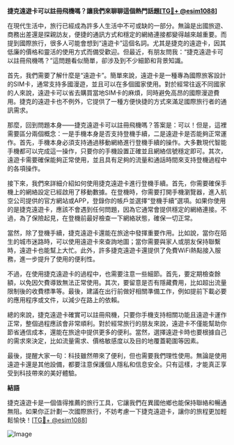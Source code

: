 **捷克遠遊卡可以註冊飛機嗎？讓我們來聊聊這個熱門話題[[TG💪+ @esim1088](https://t.me/s/esim1088)]**

在現代生活中，旅行已經成為許多人生活中不可或缺的一部分。無論是出國旅遊、商務出差還是探親訪友，便捷的通訊方式和穩定的網絡連接都變得越來越重要。而提到國際旅行，很多人可能會想到“遠遊卡”這個名詞。尤其是捷克的遠遊卡，因其低廉的價格和靈活的使用方式而備受歡迎。但最近，有朋友問我：“捷克遠遊卡可以註冊飛機嗎？”這問題看似簡單，卻涉及到不少細節和背景知識。

首先，我們需要了解什麼是“遠遊卡”。簡單來說，遠遊卡是一種專為國際旅客設計的SIM卡，通常支持多國漫遊，並且可以在多個國家使用。對於經常往返不同國家的人來說，遠遊卡可以省去購買當地SIM卡的麻煩，同時避免高昂的國際漫遊費用。捷克的遠遊卡也不例外，它提供了一種方便快捷的方式來滿足國際旅行者的通訊需求。

那麼，回到問題本身——捷克遠遊卡可以註冊飛機嗎？答案是：可以！但是，這裡需要區分兩個概念：一是手機本身是否支持登機手續，二是遠遊卡是否能夠正常運作。首先，手機本身必須支持通過移動網絡進行登機手續的操作。大多數現代智能手機都可以完成這一操作，只要你的手機設置正確並且網絡信號穩定即可。其次，遠遊卡需要確保能夠正常使用，並且具有足夠的流量和通話時間來支持登機過程中的各項操作。

接下來，我們來詳細介紹如何使用捷克遠遊卡進行登機手續。首先，你需要確保手機上的網絡設定已經啟用了移動數據。在登機時，你需要打開手機瀏覽器，進入航空公司提供的官方網站或APP，登錄你的帳戶並選擇“登機手續”選項。如果你使用的是捷克遠遊卡，應該不會遇到任何問題，因為它通常會提供穩定的網絡連接。不過，為了保險起見，在登機前最好檢查一下網絡狀態，確保一切正常。

當然，除了登機手續，捷克遠遊卡還能在旅途中發揮重要作用。比如說，當你在陌生的城市迷路時，可以使用遠遊卡來查詢地圖；當你需要與家人或朋友保持聯繫時，遠遊卡也能幫上大忙。此外，許多捷克遠遊卡還提供了免費WiFi熱點接入服務，進一步提升了使用的便利性。

不過，在使用捷克遠遊卡的過程中，也需要注意一些細節。首先，要定期檢查餘額，以免因欠費導致無法正常使用。其次，要留意是否有隱藏費用，比如超出流量限制後的收費標準等。最後，建議在出行前做好相關準備工作，例如提前下載必要的應用程序或文件，以減少在路上的依賴。

總的來說，捷克遠遊卡確實可以註冊飛機，只要你手機支持相關功能且遠遊卡運作正常，整個過程應該會非常順利。對於經常旅行的朋友來說，遠遊卡不僅能幫助你節省通信成本，還能在旅途中提供更多的便利。當然，選擇遠遊卡時也要根據自己的需求來決定，比如流量需求、價格敏感度以及目的地覆蓋範圍等因素。

最後，提醒大家一句：科技雖然帶來了便利，但也需要我們理性使用。無論是使用遠遊卡還是其他設備，都要注意保護個人隱私和信息安全。只有這樣，才能真正享受到科技帶來的美好體驗。

**結語**

捷克遠遊卡是一個值得推薦的旅行工具，它讓我們在異國他鄉也能保持聯絡和暢通無阻。如果你正計劃一次國際旅行，不妨考慮一下捷克遠遊卡，讓你的旅程更加輕鬆愉快！[[TG💪+ @esim1088](https://t.me/s/esim1088)] 

![Image](https://i.postimg.cc/4NQfJmqS/Snipaste-2025-05-13-00-14-12.png)
